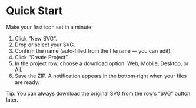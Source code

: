 # Quick Start

Make your first icon set in a minute:

1. Click “New SVG”.
2. Drop or select your SVG.
3. Confirm the name (auto‑filled from the filename — you can edit).
4. Click “Create Project”.
5. In the project row, choose a download option: Web, Mobile, Desktop, or All.
6. Save the ZIP. A notification appears in the bottom‑right when your files are ready.

Tip: You can always download the original SVG from the row’s “SVG” button later.
